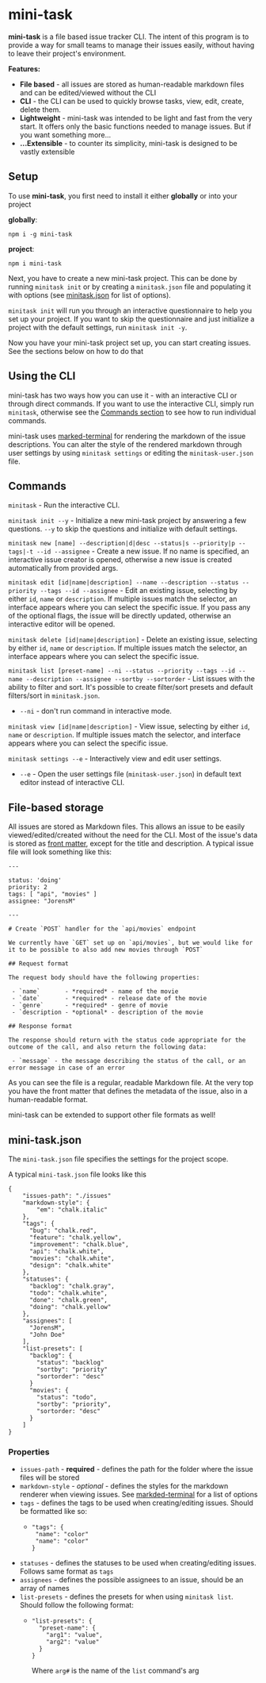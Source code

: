 # mini-task
**mini-task** is a file based issue tracker CLI. The intent of this program is to
provide a way for small teams to manage their issues easily, without having to leave their project's environment.

**Features:**

 - **File based** - all issues are stored as human-readable markdown files and
 can be edited/viewed without the CLI
 - **CLI** - the CLI can be used to quickly browse tasks, view, edit, create, delete them.
 - **Lightweight** - mini-task was intended to be light and fast from the very start.
 It offers only the basic functions needed to manage issues. But if you want something more...
 - **...Extensible** - to counter its simplicity, mini-task is designed to be vastly
 extensible

## Setup

To use **mini-task**, you first need to install it either **globally** or into your project

**globally**:
```
npm i -g mini-task
```

**project**:
```
npm i mini-task
```

Next, you have to create a new mini-task project. This can be done by running `minitask init` or by creating a `minitask.json` file and populating it with options (see [minitask.json]() for list of options).

`minitask init` will run you through an interactive questionnaire to help you set up your project. If you want to skip the questionnaire and just initialize a project with the default settings, run `minitask init -y`.

Now you have your mini-task project set up, you can start creating issues. See the sections below on how to do that

## Using the CLI

mini-task has two ways how you can use it - with an interactive CLI or through direct commands. If you want to use the interactive CLI, simply run `minitask`, otherwise see the [Commands section](#commands) to see how to run individual commands.

mini-task uses [marked-terminal](https://www.npmjs.com/package/marked-terminal) for rendering the markdown of the issue descriptions. You can alter the style of the rendered markdown through user settings by using `minitask settings` or editing the `minitask-user.json` file.

## Commands

`minitask` - Run the interactive CLI.

`minitask init --y` - Initialize a new mini-task project by answering a few questions. `--y` to skip the questions and initialize with default settings.

`minitask new [name] --description|d|desc --status|s --priority|p --tags|-t --id --assignee` -
Create a new issue. If no name is specified, an interactive issue creator is opened, otherwise
a new issue is created automatically from provided args.

`minitask edit [id|name|description] --name --description --status --priority --tags --id --assignee` - 
Edit an existing issue, selecting by either `id`, `name` or `description`. If multiple
issues match the selector, an interface appears where you can select the specific issue.
If you pass any of the optional flags, the issue will be directly updated, otherwise
an interactive editor will be opened.

`minitask delete [id|name|description]` - Delete an existing issue, selecting by
either `id`, `name` or `description`. If multiple issues match the selector, an 
interface appears where you can select the specific issue.

`minitask list [preset-name] --ni --status --priority --tags --id --name --description --assignee --sortby --sortorder` - List
issues with the ability to filter and sort. It's possible to create filter/sort presets and default filters/sort in `minitask.json`.

  - `--ni` - don't run command in interactive mode.

`minitask view [id|name|description]` - View issue, selecting by either `id`, `name` or `description`. If multiple issues match the selector, and interface appears where you can select the specific issue.

`minitask settings --e` - Interactively view and edit user settings.

  - `--e` - Open the user settings file (`minitask-user.json`) in default text editor instead of interactive CLI.

## File-based storage

All issues are stored as Markdown files. This allows an issue to be easily viewed/edited/created without the need for the CLI. Most of the issue's data is stored as [front matter](https://daily-dev-tips.com/posts/what-exactly-is-frontmatter/?utm_content=cmp-true), except for the title and description. A typical issue file will look something like this:

```
---

status: 'doing'
priority: 2
tags: [ "api", "movies" ]
assignee: "JorensM"

---

# Create `POST` handler for the `api/movies` endpoint

We currently have `GET` set up on `api/movies`, but we would like for it to be possible to also add new movies through `POST`

## Request format

The request body should have the following properties: 

 - `name`       - *required* - name of the movie
 - `date`       - *required* - release date of the movie
 - `genre`      - *required* - genre of movie
 - `description - *optional* - description of the movie

## Response format

The response should return with the status code appropriate for the outcome of the call, and also return the following data:

 - `message` - the message describing the status of the call, or an error message in case of an error
```

As you can see the file is a regular, readable Markdown file. At the very top you have the front matter that defines the metadata of the issue, also in a human-readable format.

mini-task can be extended to support other file formats as well!

## mini-task.json

The `mini-task.json` file specifies the settings for the project scope.

A typical `mini-task.json` file looks like this

```
{
    "issues-path": "./issues"
    "markdown-style": {
        "em": "chalk.italic"
    },
    "tags": {
      "bug": "chalk.red",
      "feature": "chalk.yellow",
      "improvement": "chalk.blue",
      "api": "chalk.white",
      "movies": "chalk.white",
      "design": "chalk.white"
    },
    "statuses": {
      "backlog": "chalk.gray",
      "todo": "chalk.white",
      "done": "chalk.green",
      "doing": "chalk.yellow"
    },
    "assignees": [
      "JorensM",
      "John Doe"
    ],
    "list-presets": [
      "backlog": {
        "status": "backlog"
        "sortby": "priority"
        "sortorder": "desc"
      }
      "movies": {
        "status": "todo",
        "sortby": "priority",
        "sortorder: "desc"
      }
    ]
}
```

### Properties

 - `issues-path`    - **required** - defines the path for the folder where the issue files will be stored
 - `markdown-style` - *optional*   - defines the styles for the markdown renderer when viewing issues. See [markded-terminal](https://www.npmjs.com/package/marked-terminal#options) for a list of options
 - `tags` - defines the tags to be used when creating/editing issues. Should be formatted like so:
   - ```
     "tags": {
      "name": "color"
      "name": "color"
     }
     ```
 - `statuses` - defines the statuses to be used when creating/editing issues. Follows same format as `tags`
 - `assignees` - defines the possible assignees to an issue, should be an array of names
 - `list-presets` - defines the presets for when using `minitask list`. Should follow the following format:
   - ```
     "list-presets": {
       "preset-name": {
         "arg1": "value",
         "arg2": "value"
       } 
     }
     ```
     Where `arg#` is the name of the `list` command's arg
